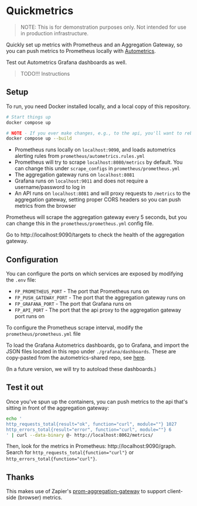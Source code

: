 # Quickmetrics

> NOTE: This is for demonstration purposes only. Not intended for use in production infrastructure.

Quickly set up metrics with Prometheus and an Aggregation Gateway, so you can push metrics to Prometheus locally with [Autometrics](https://autometrics.dev/).

Test out Autometrics Grafana dashboards as well.

> TODO!!! Instructions

## Setup

To run, you need Docker installed locally, and a local copy of this repository.

```sh
# Start things up
docker compose up

# NOTE - If you ever make changes, e.g., to the api, you'll want to rebuild the docker images
docker compose up --build
```

- Prometheus runs locally on `localhost:9090`, and loads autometrics alerting rules from `prometheus/autometrics.rules.yml`
- Prometheus will try to scrape `localhost:8080/metrics` by default. You can change this under `scrape_configs` in `prometheus/prometheus.yml`
- The aggregation gateway runs on `localhost:8081`
- Grafana runs on `localhost:9011` and does not require a username/password to log in
- An API runs on `localhost:8081` and will proxy requests to `/metrics` to the aggregation gateway, setting proper CORS headers so you can push metrics from the browser

Prometheus will scrape the aggregation gateway every 5 seconds, but you can change this in the `prometheus/prometheus.yml` config file.

Go to http://localhost:9090/targets to check the health of the aggregation gateway.

## Configuration

You can configure the ports on which services are exposed by modifying the `.env` file:

- `FP_PROMETHEUS_PORT` - The port that Prometheus runs on
- `FP_PUSH_GATEWAY_PORT` - The port that the aggregation gateway runs on
- `FP_GRAFANA_PORT` - The port that Grafana runs on
- `FP_API_PORT` - The port that the api proxy to the aggregation gateway port runs on

To configure the Prometheus scrape interval, modify the `prometheus/prometheus.yml` file

To load the Grafana Autometrics dashboards, go to Grafana, and import the JSON files located in this repo under `./grafana/dashboards`. These are copy-pasted from the autometrics-shared repo, see [here](https://github.com/autometrics-dev/autometrics-shared#dashboards).

(In a future version, we will try to autoload these dashboards.)

## Test it out

Once you've spun up the containers, you can push metrics to the api that's sitting in front of the aggregation gateway:

```sh
echo '
http_requests_total{result="ok", function="curl", module=""} 1027
http_errors_total{result="error", function="curl", module=""} 6
' | curl --data-binary @- http://localhost:8062/metrics/

```

Then, look for the metrics in Prometheus: http://localhost:9090/graph. Search for `http_requests_total{function="curl"}` or `http_errors_total{function="curl"}`.

## Thanks

This makes use of Zapier's [prom-aggregation-gateway](https://github.com/zapier/prom-aggregation-gateway) to support client-side (browser) metrics.
